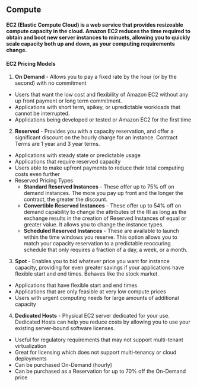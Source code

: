 ## Compute

#### EC2 (Elastic Compute Cloud) is a web service that provides resizeable compute capacity in the cloud. Amazon EC2 reduces the time required to obtain and boot new server instances to minuets, allowing you to quickly scale capacity both up and down, as your computing requirements change.

#### EC2 Pricing Models
1. **On Demand** - Allows you to pay a fixed rate by the hour (or by the second) with no commitment
  - Users that want the low cost and flexibility of Amazon EC2 without any up front payment or long term commitment.
  - Applications with short term, spikey, or upredictable workloads that cannot be interrupted.
  - Applications being developed or tested or Amazon EC2 for the first time
2. **Reserved** - Provides you with a capacity reservation, and offer a significant discount on the hourly charge for an instance. Contract Terms are 1 year and 3 year terms.
  - Applications with steady state or predictable usage
  - Applications that require reserved capacity
  - Users able to make upfront payments to reduce their total computing costs even further
  - Reserved Pricing Types
    - **Standard Reserved Instances** - These offer up to 75% off on demand instances. The more you pay up front and the longer the contract, the greater the discount.
    - **Convertible Reserved Instances** - These offer up to 54% off on demand capability to change the attributes of the RI as long as the exchange results in the creation of Reserved Instances of equal or greater value. It allows you to change the instance types.
    - **Scheduled Reserved Instances** - These are available to launch within the time windows you reserve. This option allows you to match your capacity reservation to a predictable reoccuring schedule that only requires a fraction of a day, a week, or a month.
3. **Spot** - Enables you to bid whatever price you want for instance capacity, providing for even greater savings if your applications have flexible start and end times. Behaves like the stock market.
  - Applications that have flexible start and end times
  - Applications that are only feasible at very low compute prices
  - Users with urgent computing needs for large amounts of additional capacity
4. **Dedicated Hosts** - Physical EC2 server dedicated for your use. Dedicated Hosts can help you reduce costs by allowing you to use your existing server-bound software licenses.
  - Useful for regulatory requirements that may not support multi-tenant virtualization
  - Great for licensing which does not support multi-tenancy or cloud deployments
  - Can be purchased On-Demand (hourly)
  - Can be purchased as a Reservation for up to 70% off the On-Demand price
